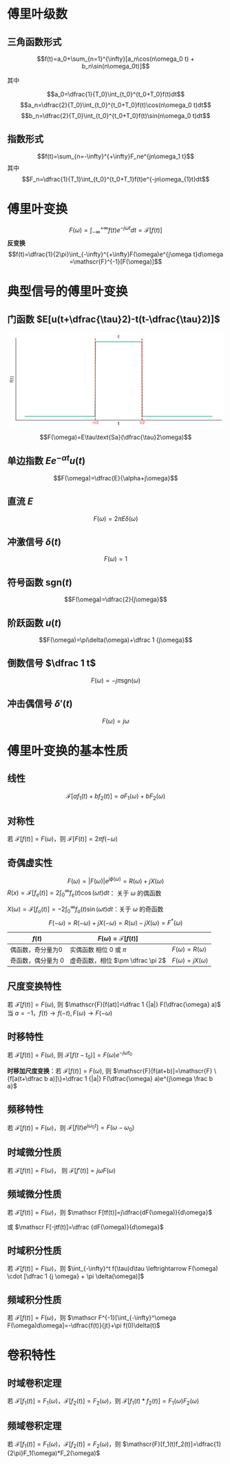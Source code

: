 
# 傅里叶级数

## 三角函数形式

$$f(t)=a_0+\sum_{n=1}^{\infty}[a_n\cos(n\omega_0 t) + b_n\sin(n\omega_0t)]$$

其中

$$a_0=\dfrac{1}{T_0}\int_{t_0}^{t_0+T_0}f(t)dt$$
$$a_n=\dfrac{2}{T_0}\int_{t_0}^{t_0+T_0}f(t)\cos(n\omega_0 t)dt$$
$$b_n=\dfrac{2}{T_0}\int_{t_0}^{t_0+T_0}f(t)\sin(n\omega_0 t)dt$$
## 指数形式

$$f(t)=\sum_{n=-\infty}^{+\infty}F_ne^{jn\omega_1 t}$$
其中
$$F_n=\dfrac{1}{T_1}\int_{t_0}^{t_0+T_1}f(t)e^{-jn\omega_{1}t}dt$$

# 傅里叶变换

$$F(\omega)=\int_{-\infty}^{+\infty}f(t)e^{-j\omega t}dt=\mathscr{F}[f(t)]$$
**反变换**
$$f(t)=\dfrac{1}{2\pi}\int_{-\infty}^{+\infty}F(\omega)e^{j\omega t}d\omega =\mathscr{F}^{-1}[F(\omega)]$$

# 典型信号的傅里叶变换

## 门函数 $E[u(t+\dfrac{\tau}2)-t(t-\dfrac{\tau}2)]$
![](files/Pasted%20image%2020231111161702.png)
$$F(\omega)=E\tau\text{Sa}(\dfrac{\tau}2\omega)$$
## 单边指数 $Ee^{-\alpha t}u(t)$

$$F(\omega)=\dfrac{E}{\alpha+j\omega}$$

## 直流 $E$

$$F(\omega)=2\pi E \delta(\omega)$$

## 冲激信号 $\delta(t)$

$$F(\omega)=1$$

## 符号函数 $\text{sgn}(t)$

$$F(\omega)=\dfrac{2}{j\omega}$$

## 阶跃函数 $u(t)$

$$F(\omega)=\pi\delta(\omega)+\dfrac 1 {j\omega}$$

## 倒数信号 $\dfrac 1 t$

$$F(\omega)=-j\pi\text{sgn}(\omega)$$
## 冲击偶信号  $\delta'(t)$

$$F(\omega)=j\omega$$

# 傅里叶变换的基本性质

## 线性

$$\mathscr{F}[af_1(t)+bf_2(t)]=aF_1(\omega)+bF_2(\omega)$$

## 对称性

若 $\mathscr{F}[f(t)]=F(\omega)$，则 $\mathscr{F}[F(t)]=2\pi f(-\omega)$

## 奇偶虚实性

$$F(\omega)=|F(\omega)|e^{j\phi(\omega)}=R(\omega)+jX(\omega)$$
$R(x)=\mathscr{F}[f_e(t)]=2\int_0^{\infty}f_e(t) \cos(\omega t)dt$： 关于 $\omega$ 的偶函数

$X(\omega)=\mathscr F[f_o(t)]=-2\int_0^{\infty}f_o(t)\sin(\omega t)dt$：关于 $\omega$ 的奇函数
$$F(-\omega)=R(-\omega)+jX(-\omega)=R(\omega)-jX(\omega)=F^*(\omega)$$

| $f(t)$             | $F(\omega)=\mathscr{F}[f(t)]$    |                        |
| ------------------ | -------------------------------- | ---------------------- |
| 偶函数，奇分量为0  | 实偶函数 相位 0 或 $\pi$         | $F(\omega)=R(\omega)$  |
| 奇函数，偶分量为 0 | 虚奇函数，相位 $\pm \dfrac \pi 2$ | $F(\omega)=jX(\omega)$ |

## 尺度变换特性

若 $\mathscr{F}[f(t)] = F(\omega)$, 则 $\mathscr{F}[f(at)]=\dfrac 1 {|a|} F(\dfrac{\omega} a)$
当 $a=-1$，$f(t) \rightarrow f(-t), F(\omega) \rightarrow F(-\omega)$

## 时移特性

若 $\mathscr{F}[f(t)] = F(\omega)$, 则 $\mathscr{F}[f(t-t_0)]=F(\omega)e^{-j\omega t_0}$

**时移加尺度变换**：若 $\mathscr{F}[f(t)] = F(\omega)$, 则 $\mathscr{F}[f(at+b)]=\mathscr{F} \{f[a(t+\dfrac b a)]\}=\dfrac 1 {|a|} F(\dfrac{\omega} a)e^{j\omega \frac b a}$

## 频移特性

若 $\mathscr{F}[f(t)] = F(\omega)$，则 $\mathscr{F}[f(t)e^{j\omega_0 t}]=F(\omega-\omega_0)$

## 时域微分性质

若 $\mathscr{F}[f(t)] = F(\omega)$， 则 $\mathscr F[f'(t)]=j\omega F(\omega)$

## 频域微分性质 

若 $\mathscr{F}[f(t)] = F(\omega)$，则 $\mathscr F[tf(t)]=j\dfrac{dF(\omega)}{d\omega}$

或 $\mathscr F[-jtf(t)]=\dfrac {dF(\omega)}{d\omega}$

## 时域积分性质

若 $\mathscr{F}[f(t)] = F(\omega)$，则 $\int_{-\infty}^t f(\tau)d\tau \leftrightarrow F(\omega) \cdot [\dfrac 1 {j \omega} + \pi \delta(\omega)]$

## 频域积分性质

若 $\mathscr{F}[f(t)] = F(\omega)$，则 $\mathscr F^{-1}[\int_{-\infty}^\omega F(\omega)d\omega]=-\dfrac{f(t)}{jt}+\pi f(0)\delta(t)$

# 卷积特性

## 时域卷积定理

若 $\mathscr{F}[f_1(t)]=F_1(\omega)$，$\mathscr{F}[f_2(t)]=F_2(\omega)$，则 $\mathscr{F}[f_1(t) * f_2(t)]=F_1(\omega)F_2(\omega)$

## 频域卷积定理

若 $\mathscr{F}[f_1(t)]=F_1(\omega)$，$\mathscr{F}[f_2(t)]=F_2(\omega)$，则  $\mathscr{F}[f_1(t)f_2(t)]=\dfrac{1}{2\pi}F_1(\omega)*F_2(\omega)$

